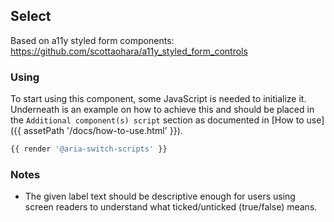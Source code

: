 ## Select

Based on a11y styled form components:<br>
https://github.com/scottaohara/a11y_styled_form_controls

### Using

To start using this component, some JavaScript is needed to initialize it.<br>
Underneath is an example on how to achieve this and should be placed in the `Additional component(s) script` section as documented in [How to use]({{ assetPath '/docs/how-to-use.html' }}).

```javascript
{{ render '@aria-switch-scripts' }}
```

### Notes

* The given label text should be descriptive enough for users using screen readers to understand what ticked/unticked (true/false) means.
